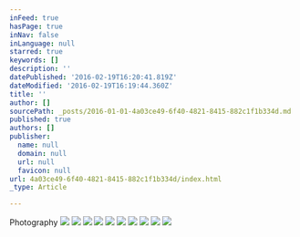 ```yaml
---
inFeed: true
hasPage: true
inNav: false
inLanguage: null
starred: true
keywords: []
description: ''
datePublished: '2016-02-19T16:20:41.819Z'
dateModified: '2016-02-19T16:19:44.360Z'
title: ''
author: []
sourcePath: _posts/2016-01-01-4a03ce49-6f40-4821-8415-882c1f1b334d.md
published: true
authors: []
publisher:
  name: null
  domain: null
  url: null
  favicon: null
url: 4a03ce49-6f40-4821-8415-882c1f1b334d/index.html
_type: Article

---
```

Photography
![](https://s3-us-west-2.amazonaws.com/the-grid-img/p/146f48f9fa7f5cbe34f20aa32ae91f7579e4d402.jpg)
![](https://s3-us-west-2.amazonaws.com/the-grid-img/p/011b8570c51d3565a742a5814c0c0a3b132b3c6e.jpg)
![](https://s3-us-west-2.amazonaws.com/the-grid-img/p/ad17701680f5c7bdd9aa4d488d841df45c4cf867.jpg)
![](https://s3-us-west-2.amazonaws.com/the-grid-img/p/0761573bab63c6b6c832fe8ceba11b4566344c87.jpg)
![](https://s3-us-west-2.amazonaws.com/the-grid-img/p/69e256707a5d7e63418faf817d0d37a5b2006226.jpg)
![](https://s3-us-west-2.amazonaws.com/the-grid-img/p/ad88e2bc9b15d5b6eb55fe0a0d75d8f32d3a1b71.jpg)
![](https://s3-us-west-2.amazonaws.com/the-grid-img/p/c450d90fea20add7c5c6ec1654c78992bc8e6c99.jpg)
![](https://s3-us-west-2.amazonaws.com/the-grid-img/p/ca0531ffcf5df2499b967da71fae6f3cf8e82c79.jpg)
![](https://s3-us-west-2.amazonaws.com/the-grid-img/p/efc3b09bedae5b200cdb1a845c9b8f1ecb3b0365.jpg)
![](https://s3-us-west-2.amazonaws.com/the-grid-img/p/c523367476619660fb87bb4b0418b49fda0d5287.jpg)